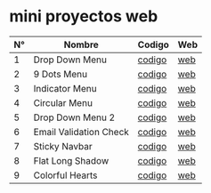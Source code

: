# mini proyectos web

| N°     | Nombre    | Codigo           |Web       |
|--------|-----------|------------------|----------|
| 1      | Drop Down Menu | [codigo](https://github.com/eridev14/mini-js-proyects/tree/main/drop-down-menu)    | [web](https://eridev14.github.io/mini-js-proyects/drop-down-menu/index.html) |
| 2      | 9 Dots Menu | [codigo](https://github.com/eridev14/mini-js-proyects/tree/main/9-dots-menu)    | [web](https://eridev14.github.io/mini-js-proyects/9-dots-menu/index.html) |
| 3      | Indicator Menu | [codigo](https://github.com/eridev14/mini-js-proyects/tree/main/navigation-menu-indicator)    | [web](https://eridev14.github.io/mini-js-proyects/navigation-menu-indicator/index.html) |
| 4      | Circular Menu | [codigo](https://github.com/eridev14/mini-js-proyects/tree/main/circular-navigation-menu)    | [web](https://eridev14.github.io/mini-js-proyects/circular-navigation-menu/index.html) |
| 5      | Drop Down Menu 2 | [codigo](https://github.com/eridev14/mini-js-proyects/tree/main/drop-down-menu-2)    | [web](https://eridev14.github.io/mini-js-proyects/drop-down-menu-2/index.html) |
| 6      | Email Validation Check | [codigo](https://github.com/eridev14/mini-js-proyects/tree/main/email-validation-check)    | [web](https://eridev14.github.io/mini-js-proyects/email-validation-check/index.html) |
| 7      | Sticky Navbar | [codigo](https://github.com/eridev14/mini-js-proyects/tree/main/sticky-navbar)    | [web](https://eridev14.github.io/mini-js-proyects/sticky-navbar/index.html) |
| 8      | Flat Long Shadow | [codigo](https://github.com/eridev14/mini-js-proyects/tree/main/flat-long-shadow)    | [web](https://eridev14.github.io/mini-js-proyects/flat-long-shadow/index.html) |
| 9      | Colorful Hearts | [codigo](https://github.com/eridev14/mini-js-proyects/tree/main/colorful-hearts)    | [web](https://eridev14.github.io/mini-js-proyects/colorful-hearts/index.html) |
